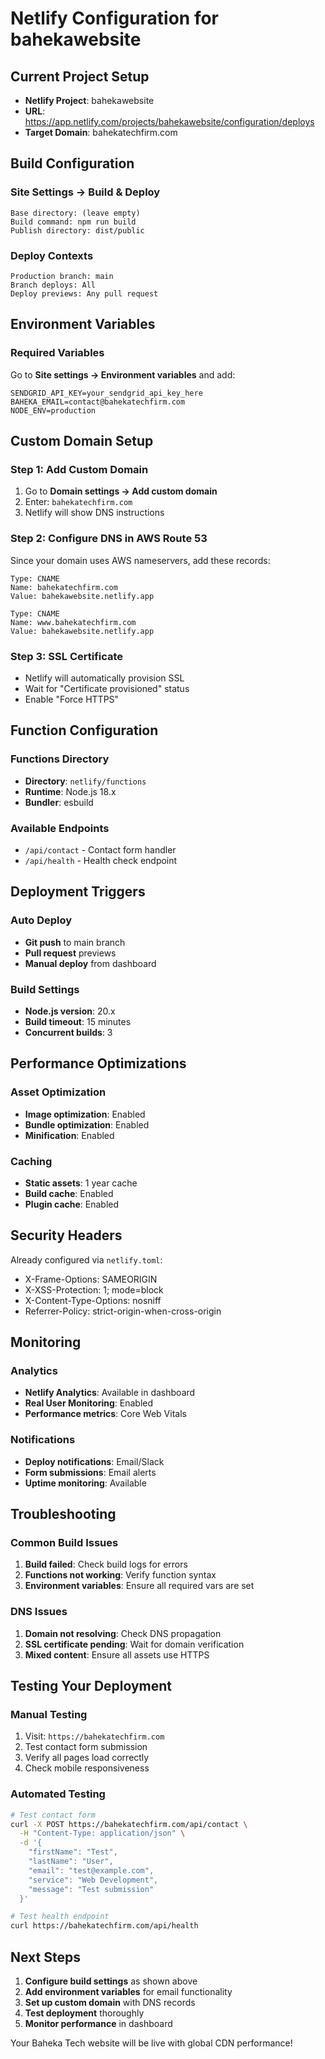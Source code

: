 # Netlify Configuration for bahekawebsite

## Current Project Setup
- **Netlify Project**: bahekawebsite
- **URL**: https://app.netlify.com/projects/bahekawebsite/configuration/deploys
- **Target Domain**: bahekatechfirm.com

## Build Configuration

### Site Settings → Build & Deploy
```
Base directory: (leave empty)
Build command: npm run build
Publish directory: dist/public
```

### Deploy Contexts
```
Production branch: main
Branch deploys: All
Deploy previews: Any pull request
```

## Environment Variables

### Required Variables
Go to **Site settings → Environment variables** and add:

```
SENDGRID_API_KEY=your_sendgrid_api_key_here
BAHEKA_EMAIL=contact@bahekatechfirm.com
NODE_ENV=production
```

## Custom Domain Setup

### Step 1: Add Custom Domain
1. Go to **Domain settings → Add custom domain**
2. Enter: `bahekatechfirm.com`
3. Netlify will show DNS instructions

### Step 2: Configure DNS in AWS Route 53
Since your domain uses AWS nameservers, add these records:

```
Type: CNAME
Name: bahekatechfirm.com
Value: bahekawebsite.netlify.app

Type: CNAME  
Name: www.bahekatechfirm.com
Value: bahekawebsite.netlify.app
```

### Step 3: SSL Certificate
- Netlify will automatically provision SSL
- Wait for "Certificate provisioned" status
- Enable "Force HTTPS"

## Function Configuration

### Functions Directory
- **Directory**: `netlify/functions`
- **Runtime**: Node.js 18.x
- **Bundler**: esbuild

### Available Endpoints
- `/api/contact` - Contact form handler
- `/api/health` - Health check endpoint

## Deployment Triggers

### Auto Deploy
- **Git push** to main branch
- **Pull request** previews
- **Manual deploy** from dashboard

### Build Settings
- **Node.js version**: 20.x
- **Build timeout**: 15 minutes
- **Concurrent builds**: 3

## Performance Optimizations

### Asset Optimization
- **Image optimization**: Enabled
- **Bundle optimization**: Enabled
- **Minification**: Enabled

### Caching
- **Static assets**: 1 year cache
- **Build cache**: Enabled
- **Plugin cache**: Enabled

## Security Headers

Already configured via `netlify.toml`:
- X-Frame-Options: SAMEORIGIN
- X-XSS-Protection: 1; mode=block
- X-Content-Type-Options: nosniff
- Referrer-Policy: strict-origin-when-cross-origin

## Monitoring

### Analytics
- **Netlify Analytics**: Available in dashboard
- **Real User Monitoring**: Enabled
- **Performance metrics**: Core Web Vitals

### Notifications
- **Deploy notifications**: Email/Slack
- **Form submissions**: Email alerts
- **Uptime monitoring**: Available

## Troubleshooting

### Common Build Issues
1. **Build failed**: Check build logs for errors
2. **Functions not working**: Verify function syntax
3. **Environment variables**: Ensure all required vars are set

### DNS Issues
1. **Domain not resolving**: Check DNS propagation
2. **SSL certificate pending**: Wait for domain verification
3. **Mixed content**: Ensure all assets use HTTPS

## Testing Your Deployment

### Manual Testing
1. Visit: `https://bahekatechfirm.com`
2. Test contact form submission
3. Verify all pages load correctly
4. Check mobile responsiveness

### Automated Testing
```bash
# Test contact form
curl -X POST https://bahekatechfirm.com/api/contact \
  -H "Content-Type: application/json" \
  -d '{
    "firstName": "Test",
    "lastName": "User", 
    "email": "test@example.com",
    "service": "Web Development",
    "message": "Test submission"
  }'

# Test health endpoint
curl https://bahekatechfirm.com/api/health
```

## Next Steps

1. **Configure build settings** as shown above
2. **Add environment variables** for email functionality
3. **Set up custom domain** with DNS records
4. **Test deployment** thoroughly
5. **Monitor performance** in dashboard

Your Baheka Tech website will be live with global CDN performance!